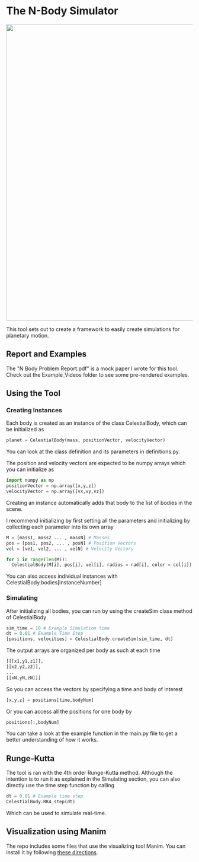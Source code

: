 # The N-Body Simulator
<p align="center">
  <a>
    <img width = 800, src ="https://github.com/cfelipesandoval/N-Body_Simulator/blob/b9806bebc83f8f4791950000dae5f802254cf59b/Example_Videos/OrbitingFig8.gif"
  </a>
</p>

This tool sets out to create a framework to easily create simulations for planetary motion.

## Report and Examples
The "N Body Problem Report.pdf" is a mock paper I wrote for this tool. Check out the Example_Videos folder to see some pre-rendered examples.

## Using the Tool
### Creating Instances
Each body is created as an instance of the class CelestialBody, which can be initialized as
```python
planet = CelestialBody(mass, positionVector, velocityVector)
```
You can look at the class definition and its parameters in definitions.py.

The position and velocity vectors are expected to be numpy arrays which you can initialize as
```python
import numpy as np
positionVector = np.array([x,y,z])
velocityVector = np.array([vx,vy,vz])
```
Creating an instance automatically adds that body to the list of bodies in the scene. 

I recommend initializing by first setting all the parameters and initializing by collecting each parameter into its own array
```python
M = [mass1, mass2 ... , massN] # Masses
pos = [pos1, pos2, ... , posN] # Position Vectors
vel = [ve1, vel2, ... , velN] # Velocity Vectors

for i in range(len(M)):
  CelestialBody(M[i], pos[i], vel[i], radius = rad[i], color = col[i])
```
You can also access individual instances with CelestialBody.bodies[instanceNumber] 

### Simulating
After initializing all bodies, you can run by using the createSim class method of CelestialBody
```python
sim_time = 10 # Example Simulation time
dt = 0.01 # Example Time Step
[positions, velocities] = CelestialBody.createSim(sim_time, dt)
```

The output arrays are organized per body as such at each time
```python
[[[x1,y1,z1]],
[[x2,y2,z2]],
...
[[xN,yN,zN]]]

```

So you can access the vectors by specifying a time and body of interest
```python
[x,y,z] = positions[time,bodyNum]
```

Or you can access all the positions for one body by
```python
positions[:,bodyNum]
```

You can take a look at the example function in the main.py file to get a better understanding of how it works.

## Runge-Kutta
The tool is ran with the 4th order Runge-Kutta method. Although the intention is to run it as explained in the Simulating section, you can also directly use the time step function by calling

```python
dt = 0.01 # Example time step
CelestialBody.RK4_step(dt)
```

Which can be used to simulate real-time.

## Visualization using Manim
The repo includes some files that use the visualizing tool Manim. You can install it by following [these directions](https://github.com/3b1b/manim/tree/master). 

